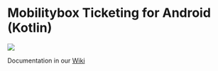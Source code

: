 # Mobilitybox Ticketing for Android (Kotlin)

[![](https://jitpack.io/v/themobilitybox/MobilityboxTicketingAndroidSDK.svg)](https://jitpack.io/#themobilitybox/MobilityboxTicketingAndroidSDK)

Documentation in our [Wiki](https://github.com/themobilitybox/MobilityboxTicketingAndroidSDK/wiki)
